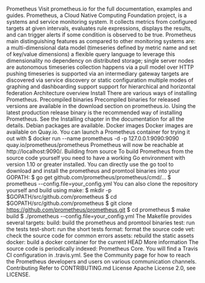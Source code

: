 Prometheus Visit prometheus.io for the full documentation, examples and guides. Prometheus, a Cloud Native Computing Foundation project, is a systems and service monitoring system. It collects metrics from configured targets at given intervals, evaluates rule expressions, displays the results, and can trigger alerts if some condition is observed to be true. Prometheus main distinguishing features as compared to other monitoring systems are: a multi-dimensional data model (timeseries defined by metric name and set of key/value dimensions) a flexible query language to leverage this dimensionality no dependency on distributed storage; single server nodes are autonomous timeseries collection happens via a pull model over HTTP pushing timeseries is supported via an intermediary gateway targets are discovered via service discovery or static configuration multiple modes of graphing and dashboarding support support for hierarchical and horizontal federation Architecture overview Install There are various ways of installing Prometheus. Precompiled binaries Precompiled binaries for released versions are available in the download section on prometheus.io. Using the latest production release binary is the recommended way of installing Prometheus. See the Installing chapter in the documentation for all the details. Debian packages are available. Docker images Docker images are available on Quay.io. You can launch a Prometheus container for trying it out with $ docker run --name prometheus -d -p 127.0.0.1:9090:9090 quay.io/prometheus/prometheus Prometheus will now be reachable at http://localhost:9090/. Building from source To build Prometheus from the source code yourself you need to have a working Go environment with version 1.10 or greater installed. You can directly use the go tool to download and install the prometheus and promtool binaries into your GOPATH: $ go get github.com/prometheus/prometheus/cmd/... $ prometheus --config.file=your_config.yml You can also clone the repository yourself and build using make: $ mkdir -p $GOPATH/src/github.com/prometheus $ cd $GOPATH/src/github.com/prometheus $ git clone https://github.com/prometheus/prometheus.git $ cd prometheus $ make build $ ./prometheus --config.file=your_config.yml The Makefile provides several targets: build: build the prometheus and promtool binaries test: run the tests test-short: run the short tests format: format the source code vet: check the source code for common errors assets: rebuild the static assets docker: build a docker container for the current HEAD More information The source code is periodically indexed: Prometheus Core. You will find a Travis CI configuration in .travis.yml. See the Community page for how to reach the Prometheus developers and users on various communication channels. Contributing Refer to CONTRIBUTING.md License Apache License 2.0, see LICENSE.